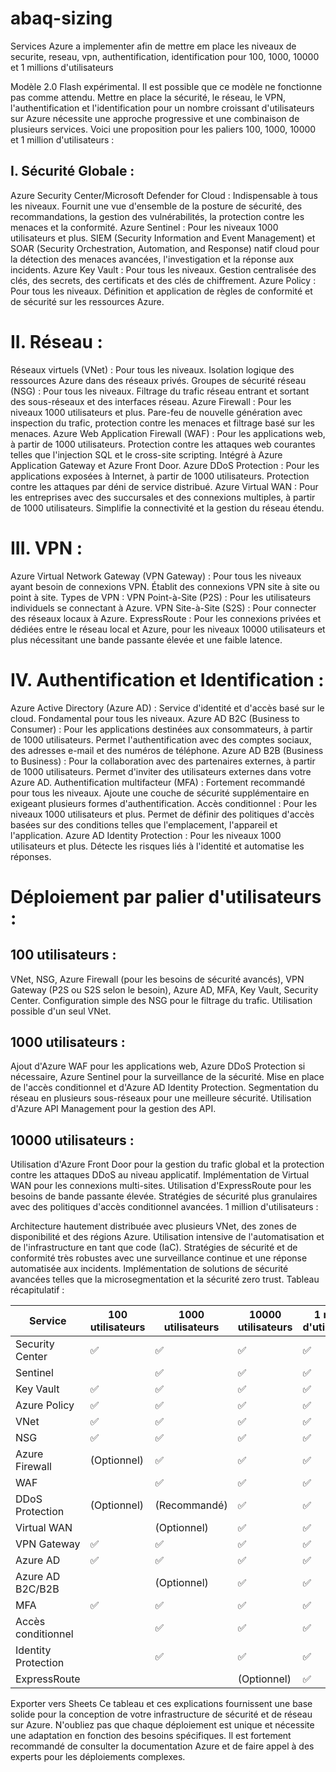 # abaq-sizing

Services Azure a implementer afin de mettre em place les niveaux de securite, reseau, vpn, authentification, identification pour 100, 1000, 10000 et 1 millions d'utilisateurs

Modèle 2.0 Flash expérimental. Il est possible que ce modèle ne fonctionne pas comme attendu.
Mettre en place la sécurité, le réseau, le VPN, l'authentification et l'identification pour un nombre croissant d'utilisateurs sur Azure nécessite une approche progressive et une combinaison de plusieurs services. Voici une proposition pour les paliers 100, 1000, 10000 et 1 million d'utilisateurs :

## I. Sécurité Globale :

Azure Security Center/Microsoft Defender for Cloud : Indispensable à tous les niveaux. Fournit une vue d'ensemble de la posture de sécurité, des recommandations, la gestion des vulnérabilités, la protection contre les menaces et la conformité.
Azure Sentinel : Pour les niveaux 1000 utilisateurs et plus. SIEM (Security Information and Event Management) et SOAR (Security Orchestration, Automation, and Response) natif cloud pour la détection des menaces avancées, l'investigation et la réponse aux incidents.
Azure Key Vault : Pour tous les niveaux. Gestion centralisée des clés, des secrets, des certificats et des clés de chiffrement.
Azure Policy : Pour tous les niveaux. Définition et application de règles de conformité et de sécurité sur les ressources Azure.

# II. Réseau :

Réseaux virtuels (VNet) : Pour tous les niveaux. Isolation logique des ressources Azure dans des réseaux privés.
Groupes de sécurité réseau (NSG) : Pour tous les niveaux. Filtrage du trafic réseau entrant et sortant des sous-réseaux et des interfaces réseau.
Azure Firewall : Pour les niveaux 1000 utilisateurs et plus. Pare-feu de nouvelle génération avec inspection du trafic, protection contre les menaces et filtrage basé sur les menaces.
Azure Web Application Firewall (WAF) : Pour les applications web, à partir de 1000 utilisateurs. Protection contre les attaques web courantes telles que l'injection SQL et le cross-site scripting. Intégré à Azure Application Gateway et Azure Front Door.
Azure DDoS Protection : Pour les applications exposées à Internet, à partir de 1000 utilisateurs. Protection contre les attaques par déni de service distribué.
Azure Virtual WAN : Pour les entreprises avec des succursales et des connexions multiples, à partir de 1000 utilisateurs. Simplifie la connectivité et la gestion du réseau étendu.

# III. VPN :

Azure Virtual Network Gateway (VPN Gateway) : Pour tous les niveaux ayant besoin de connexions VPN. Établit des connexions VPN site à site ou point à site.
Types de VPN :
VPN Point-à-Site (P2S) : Pour les utilisateurs individuels se connectant à Azure.
VPN Site-à-Site (S2S) : Pour connecter des réseaux locaux à Azure.
ExpressRoute : Pour les connexions privées et dédiées entre le réseau local et Azure, pour les niveaux 10000 utilisateurs et plus nécessitant une bande passante élevée et une faible latence.

# IV. Authentification et Identification :

Azure Active Directory (Azure AD) : Service d'identité et d'accès basé sur le cloud. Fondamental pour tous les niveaux.
Azure AD B2C (Business to Consumer) : Pour les applications destinées aux consommateurs, à partir de 1000 utilisateurs. Permet l'authentification avec des comptes sociaux, des adresses e-mail et des numéros de téléphone.
Azure AD B2B (Business to Business) : Pour la collaboration avec des partenaires externes, à partir de 1000 utilisateurs. Permet d'inviter des utilisateurs externes dans votre Azure AD.
Authentification multifacteur (MFA) : Fortement recommandé pour tous les niveaux. Ajoute une couche de sécurité supplémentaire en exigeant plusieurs formes d'authentification.
Accès conditionnel : Pour les niveaux 1000 utilisateurs et plus. Permet de définir des politiques d'accès basées sur des conditions telles que l'emplacement, l'appareil et l'application.
Azure AD Identity Protection : Pour les niveaux 1000 utilisateurs et plus. Détecte les risques liés à l'identité et automatise les réponses.

# Déploiement par palier d'utilisateurs :

## 100 utilisateurs :

VNet, NSG, Azure Firewall (pour les besoins de sécurité avancés), VPN Gateway (P2S ou S2S selon le besoin), Azure AD, MFA, Key Vault, Security Center.
Configuration simple des NSG pour le filtrage du trafic.
Utilisation possible d'un seul VNet.

## 1000 utilisateurs :

Ajout d'Azure WAF pour les applications web, Azure DDoS Protection si nécessaire, Azure Sentinel pour la surveillance de la sécurité.
Mise en place de l'accès conditionnel et d'Azure AD Identity Protection.
Segmentation du réseau en plusieurs sous-réseaux pour une meilleure sécurité.
Utilisation d'Azure API Management pour la gestion des API.

## 10000 utilisateurs :

Utilisation d'Azure Front Door pour la gestion du trafic global et la protection contre les attaques DDoS au niveau applicatif.
Implémentation de Virtual WAN pour les connexions multi-sites.
Utilisation d'ExpressRoute pour les besoins de bande passante élevée.
Stratégies de sécurité plus granulaires avec des politiques d'accès conditionnel avancées.
1 million d'utilisateurs :

Architecture hautement distribuée avec plusieurs VNet, des zones de disponibilité et des régions Azure.
Utilisation intensive de l'automatisation et de l'infrastructure en tant que code (IaC).
Stratégies de sécurité et de conformité très robustes avec une surveillance continue et une réponse automatisée aux incidents.
Implémentation de solutions de sécurité avancées telles que la microsegmentation et la sécurité zero trust.
Tableau récapitulatif :

| Service                | 100 utilisateurs | 1000 utilisateurs | 10000 utilisateurs | 1 million d'utilisateurs |
|------------------------|------------------|-------------------|--------------------|--------------------------|
| Security Center        | ✅               | ✅                | ✅                 | ✅                       |
| Sentinel               |                  | ✅                | ✅                 | ✅                       |
| Key Vault              | ✅               | ✅                | ✅                 | ✅                       |
| Azure Policy           | ✅               | ✅                | ✅                 | ✅                       |
| VNet                   | ✅               | ✅                | ✅                 | ✅                       |
| NSG                    | ✅               | ✅                | ✅                 | ✅                       |
| Azure Firewall         | (Optionnel)      | ✅                | ✅                 | ✅                       |
| WAF                    |                  | ✅                | ✅                 | ✅                       |
| DDoS Protection        | (Optionnel)      | (Recommandé)      | ✅                 | ✅                       |
| Virtual WAN            |                  | (Optionnel)       | ✅                 | ✅                       |
| VPN Gateway            | ✅               | ✅                | ✅                 | ✅                       |
| Azure AD               | ✅               | ✅                | ✅                 | ✅                       |
| Azure AD B2C/B2B       |                  | (Optionnel)       | ✅                 | ✅                       |
| MFA                    | ✅               | ✅                | ✅                 | ✅                       |
| Accès conditionnel     |                  | ✅                | ✅                 | ✅                       |
| Identity Protection    |                  | ✅                | ✅                 | ✅                       |
| ExpressRoute           |                  |                   | (Optionnel)        | ✅                       |

Exporter vers Sheets
Ce tableau et ces explications fournissent une base solide pour la conception de votre infrastructure de sécurité et de réseau sur Azure. N'oubliez pas que chaque déploiement est unique et nécessite une adaptation en fonction des besoins spécifiques. Il est fortement recommandé de consulter la documentation Azure et de faire appel à des experts pour les déploiements complexes.
